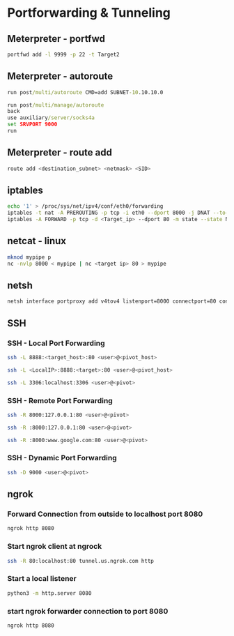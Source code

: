 # Portforwarding & Tunneling
## Meterpreter - portfwd
```bash
portfwd add -l 9999 -p 22 -t Target2
```
## Meterpreter - autoroute
```cmd
run post/multi/autoroute CMD=add SUBNET-10.10.10.0
```
```cmd
run post/multi/manage/autoroute
back
use auxiliary/server/socks4a
set SRVPORT 9000
run
```
## Meterpreter - route add
```bash
route add <destination_subnet> <netmask> <SID>
```

## iptables
```bash
echo '1' > /proc/sys/net/ipv4/conf/eth0/forwarding
iptables -t nat -A PREROUTING -p tcp -i eth0 --dport 8000 -j DNAT --to-destination <target_ip>:<port>
iptables -A FORWARD -p tcp -d <Target_ip> --dport 80 -m state --state NEW,ESTABLISHED,RELATED -j ACCEPT
```

## netcat - linux
```bash
mknod mypipe p
nc -nvlp 8000 < mypipe | nc <target ip> 80 > mypipe
```

## netsh
```cmd
netsh interface portproxy add v4tov4 listenport=8000 connectport=80 connectaddress=<target IP>
```
## SSH
### SSH - Local Port Forwarding
```bash
ssh -L 8888:<target_host>:80 <user>@<pivot_host>
```
```bash
ssh -L <LocalIP>:8888:<target>:80 <user>@<pivot_host>
```
```bash
ssh -L 3306:localhost:3306 <user>@<pivot>
```
### SSH - Remote Port Forwarding
```bash
ssh -R 8000:127.0.0.1:80 <user>@<pivot>
```
```bash
ssh -R :8000:127.0.0.1:80 <user>@<pivot>
```
```bash
ssh -R :8000:www.google.com:80 <user>@<pivot>
```
### SSH - Dynamic Port Forwarding
```bash
ssh -D 9000 <user>@<pivot>
```

## ngrok
### Forward Connection from outside to localhost port 8080
```cmd
ngrok http 8080
```
### Start ngrok client at ngrock
```bash
ssh -R 80:localhost:80 tunnel.us.ngrok.com http
```
### Start a local listener
```bash
python3 -m http.server 8080
```
### start ngrok forwarder connection to port 8080
```bash
ngrok http 8080
```